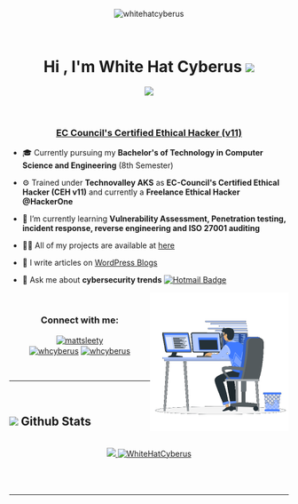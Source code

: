 <p align="center"> <img src="https://komarev.com/ghpvc/?username=whitehatcyberus&label=Profile%20views&color=0e75b6&style=flat" alt="whitehatcyberus" /> </p><br>
<h1 align="center"><b>Hi , I'm White Hat Cyberus </b><img src="https://media.giphy.com/media/hvRJCLFzcasrR4ia7z/giphy.gif" width="35"></h1>

<p align="center">
  <a href="https://github.com/DenverCoder1/readme-typing-svg"><img src="https://readme-typing-svg.herokuapp.com?font=Time+New+Roman&color=cyan&size=25&center=true&vCenter=true&width=700&height=100&lines=Security+Researcher,;Penetration+Tester,;Vulnerability+Analyst,;Enterprise+External+Auditor+ISO+27001,;CyberSecurity+Awareness+Speaker/Blogger;HackerOne's+Bug+Bounty+Hunter"></a>
</p>


<br>
<h3 align="center"><a href="https://aspen.eccouncil.org/VerifyBadge?type=training&a=kd0njM3W2TclJ0sO02HQ4A==">EC Council's Certified Ethical Hacker (v11)</a></h3>

- 🎓 Currently pursuing my **Bachelor's of Technology in Computer Science and Engineering** (8th Semester)

- ⚙️ Trained under **Technovalley AKS** as **EC-Council's Certified Ethical Hacker (CEH v11)** and currently a **Freelance Ethical Hacker @HackerOne**

- 🌱 I’m currently learning **Vulnerability Assessment, Penetration testing, incident response, reverse engineering and ISO 27001 auditing**

- 👨‍💻 All of my projects are available at [here](https://github.com/WhiteHatCyberus)

- 📝 I write articles on [WordPress Blogs](https://ethicalcyberuspathways.wordpress.com/)

- 💬 Ask me about **cybersecurity trends**  [![Hotmail Badge](https://img.shields.io/badge/Email-whcyberus-brightgreenc14438?style=flat&logo=MicrosoftOutlook&logoColor=green&link=mailto:whcyberus@gmail.com)](mailto:whcyberus@gmail.com)

<picture> <img align="right" src="https://github.com/0xAbdulKhalid/0xAbdulKhalid/raw/main/assets/mdImages/Right_Side.gif" width = 250px></picture>

<br>
<h3 align="center">Connect with me:</h3>
<p align="center">
<a href="https://twitter.com/mattsleety" target="blank"><img align="center" src="https://raw.githubusercontent.com/rahuldkjain/github-profile-readme-generator/master/src/images/icons/Social/twitter.svg" alt="mattsleety" height="30" width="40" /></a><br>
<a href="https://linkedin.com/in/whcyberus" target="blank"><img align="center" src="https://raw.githubusercontent.com/rahuldkjain/github-profile-readme-generator/master/src/images/icons/Social/linked-in-alt.svg" alt="whcyberus" height="30" width="40" /></a>
<a href="https://ethicalcyberuspathways.wordpress.com" target="blank"><img align="center" src="https://raw.githubusercontent.com/rahuldkjain/github-profile-readme-generator/master/src/images/icons/Social/wordpress.svg" alt="whcyberus" height="30" width="40" /></a></br>
<p align="center">

</p>
<br>


-----

<br>


## <img src="https://media.giphy.com/media/iY8CRBdQXODJSCERIr/giphy.gif" width="35"><b> Github Stats </b>
<br>

<div align="center">

<a href="https://github.com/WhiteHatCyberus/">
  <img src="https://github-readme-stats.vercel.app/api?username=WhiteHatCyberus&include_all_commits=true&count_private=true&show_icons=true&line_height=20&title_color=7A7ADB&icon_color=2234AE&text_color=D3D3D3&bg_color=0,000000,130F40" width="450"/>
  <img src="https://github-readme-stats.vercel.app/api/top-langs?username=WhiteHatCyberus&show_icons=true&locale=en&layout=compact&line_height=20&title_color=7A7ADB&icon_color=2234AE&text_color=D3D3D3&bg_color=0,000000,130F40" width="375"  alt="WhiteHatCyberus"/>

</a>
</div>

<br>
<br>
<br>

-----

